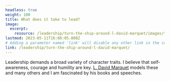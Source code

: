 ```yaml
---
headless: true
weight: 100
title: What does it take to lead?
image:
  excerpt:
    resource: /leadership/turn-the-ship-around-l-david-marquet/images/turn-the-ship-around-l-david-marquet-cover
lastmod: 2023-05-11T16:08:05.008Z
# Adding a parameter named 'link' will disable any other link in the content below
link: /leadership/turn-the-ship-around-l-david-marquet/
---
```


Leadership demands a broad variety of character traits. I believe that self-awareness, courage and humility are key. [L. David Marquet](/leadership/turn-the-ship-around-l-david-marquet/) models these and many others and I am fascinated by his books and speeches.
